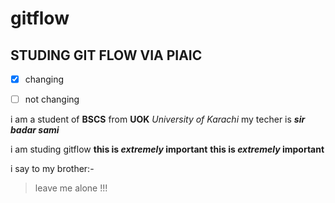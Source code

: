 # gitflow
## STUDING GIT FLOW VIA PIAIC
- [x] changing
- [ ] not changing


i am a student of **BSCS** from __UOK__ *University of Karachi*
my techer is ***sir badar sami***

i am studing gitflow
**this is _extremely_ important**
__this is *extremely* important__

i say to my brother:-
>leave me alone !!!
